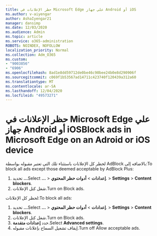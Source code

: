 ```yaml
---
title: حظر الإعلانات في Microsoft Edge علي جهاز Android أو iOS
ms.author: v-aiyengar
author: AshaIyengar21
manager: dansimp
ms.date: 12/03/2020
ms.audience: Admin
ms.topic: article
ms.service: o365-administration
ROBOTS: NOINDEX, NOFOLLOW
localization_priority: Normal
ms.collection: Adm_O365
ms.custom:
- "9003856"
- "6906"
ms.openlocfilehash: 8ad1e8dd59712de0be46c90bee24b0e8d290906f
ms.sourcegitcommit: c069f1b53567ad14711c423740f120439a312a60
ms.translationtype: MT
ms.contentlocale: ar-SA
ms.lasthandoff: 12/04/2020
ms.locfileid: "49573271"
---
```

# <a name="block-ads-in-microsoft-edge-on-an-adroid-or-ios-device"></a><span data-ttu-id="ac6d1-102">حظر الإعلانات في Microsoft Edge علي جهاز Android أو iOS</span><span class="sxs-lookup"><span data-stu-id="ac6d1-102">Block ads in Microsoft Edge on an Adroid or iOS device</span></span>

<span data-ttu-id="ac6d1-103">لحظر كل الإعلانات باستثناء تلك التي تعتبر مقبوله بواسطة AdBlock بالاضافه إلى:</span><span class="sxs-lookup"><span data-stu-id="ac6d1-103">To block all ads except those deemed acceptable by AdBlock Plus:</span></span>
1. <span data-ttu-id="ac6d1-104">تحديد **...**</span><span class="sxs-lookup"><span data-stu-id="ac6d1-104">Select **…**</span></span><span data-ttu-id="ac6d1-105"> > **إعدادات**  >  **أدوات حظر المحتوي**.</span><span class="sxs-lookup"><span data-stu-id="ac6d1-105"> > **Settings** > **Content blockers**.</span></span>
2. <span data-ttu-id="ac6d1-106">شغل كتل الإعلانات.</span><span class="sxs-lookup"><span data-stu-id="ac6d1-106">Turn on Block ads.</span></span>

<span data-ttu-id="ac6d1-107">لحظر كل الإعلانات:</span><span class="sxs-lookup"><span data-stu-id="ac6d1-107">To block all ads:</span></span>
1. <span data-ttu-id="ac6d1-108">تحديد **...**</span><span class="sxs-lookup"><span data-stu-id="ac6d1-108">Select **…**</span></span><span data-ttu-id="ac6d1-109"> > **إعدادات**  >  **أدوات حظر المحتوي**.</span><span class="sxs-lookup"><span data-stu-id="ac6d1-109"> > **Settings** > **Content blockers**.</span></span>
2. <span data-ttu-id="ac6d1-110">شغل كتل الإعلانات.</span><span class="sxs-lookup"><span data-stu-id="ac6d1-110">Turn on Block ads.</span></span>
3. <span data-ttu-id="ac6d1-111">حدد **إعدادات متقدمة**.</span><span class="sxs-lookup"><span data-stu-id="ac6d1-111">Select **Advanced settings**.</span></span>
4. <span data-ttu-id="ac6d1-112">إيقاف تشغيل السماح بإعلانات مقبوله.</span><span class="sxs-lookup"><span data-stu-id="ac6d1-112">Turn off Allow acceptable ads.</span></span>